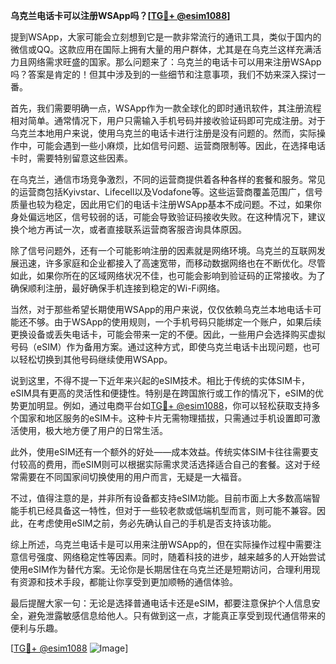 **乌克兰电话卡可以注册WSApp吗？[[TG💪+ @esim1088](https://t.me/s/esim1088)]**

提到WSApp，大家可能会立刻想到它是一款非常流行的通讯工具，类似于国内的微信或QQ。这款应用在国际上拥有大量的用户群体，尤其是在乌克兰这样充满活力且网络需求旺盛的国家。那么问题来了：乌克兰的电话卡可以用来注册WSApp吗？答案是肯定的！但其中涉及到的一些细节和注意事项，我们不妨来深入探讨一番。

首先，我们需要明确一点，WSApp作为一款全球化的即时通讯软件，其注册流程相对简单。通常情况下，用户只需输入手机号码并接收验证码即可完成注册。对于乌克兰本地用户来说，使用乌克兰的电话卡进行注册是没有问题的。然而，实际操作中，可能会遇到一些小麻烦，比如信号问题、运营商限制等。因此，在选择电话卡时，需要特别留意这些因素。

在乌克兰，通信市场竞争激烈，不同的运营商提供着各种各样的套餐和服务。常见的运营商包括Kyivstar、Lifecell以及Vodafone等。这些运营商覆盖范围广，信号质量也较为稳定，因此用它们的电话卡注册WSApp基本不成问题。不过，如果你身处偏远地区，信号较弱的话，可能会导致验证码接收失败。在这种情况下，建议换个地方再试一次，或者直接联系运营商客服咨询具体原因。

除了信号问题外，还有一个可能影响注册的因素就是网络环境。乌克兰的互联网发展迅速，许多家庭和企业都接入了高速宽带，而移动数据网络也在不断优化。尽管如此，如果你所在的区域网络状况不佳，也可能会影响到验证码的正常接收。为了确保顺利注册，最好确保手机连接到稳定的Wi-Fi网络。

当然，对于那些希望长期使用WSApp的用户来说，仅仅依赖乌克兰本地电话卡可能还不够。由于WSApp的使用规则，一个手机号码只能绑定一个账户，如果后续更换设备或丢失电话卡，可能会带来一定的不便。因此，一些用户会选择购买虚拟号码（eSIM）作为备用方案。通过这种方式，即使乌克兰电话卡出现问题，也可以轻松切换到其他号码继续使用WSApp。

说到这里，不得不提一下近年来兴起的eSIM技术。相比于传统的实体SIM卡，eSIM具有更高的灵活性和便捷性。特别是在跨国旅行或工作的情况下，eSIM的优势更加明显。例如，通过电商平台如[TG💪+ @esim1088](https://t.me/s/esim1088)，你可以轻松获取支持多个国家和地区服务的eSIM卡。这种卡片无需物理插拔，只需通过手机设置即可激活使用，极大地方便了用户的日常生活。

此外，使用eSIM还有一个额外的好处——成本效益。传统实体SIM卡往往需要支付较高的费用，而eSIM则可以根据实际需求灵活选择适合自己的套餐。这对于经常需要在不同国家间切换使用的用户而言，无疑是一大福音。

不过，值得注意的是，并非所有设备都支持eSIM功能。目前市面上大多数高端智能手机已经具备这一特性，但对于一些较老款或低端机型而言，则可能不兼容。因此，在考虑使用eSIM之前，务必先确认自己的手机是否支持该功能。

综上所述，乌克兰电话卡是可以用来注册WSApp的，但在实际操作过程中需要注意信号强度、网络稳定性等因素。同时，随着科技的进步，越来越多的人开始尝试使用eSIM作为替代方案。无论你是长期居住在乌克兰还是短期访问，合理利用现有资源和技术手段，都能让你享受到更加顺畅的通信体验。

最后提醒大家一句：无论是选择普通电话卡还是eSIM，都要注意保护个人信息安全，避免泄露敏感信息给他人。只有做到这一点，才能真正享受到现代通信带来的便利与乐趣。

[[TG💪+ @esim1088](https://t.me/s/esim1088) ![Image](https://i.postimg.cc/4NQfJmqS/Snipaste-2025-05-13-00-14-12.png)]